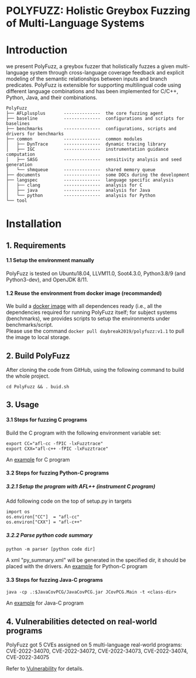 # POLYFUZZ: Holistic Greybox Fuzzing of Multi-Language Systems


# Introduction
we present PolyFuzz, a greybox fuzzer that holistically fuzzes a given multi-language system through cross-language coverage feedback and explicit modeling of the semantic relationships between inputs and branch predicates. PolyFuzz is extensible for supporting multilingual code using different language combinations and has been implemented for C/C++, Python, Java, and their combinations.

```
PolyFuzz
├── AFLplusplus       --------------  the core fuzzing agent
├── baseline          --------------  configurations and scripts for baselines
├── benchmarks        --------------  configurations, scripts and drivers for benchmarks
├── common            --------------  common modules
│   ├── DynTrace      --------------  dynamic tracing library
│   ├── IGC           --------------  instrumentation guidance computation
│   ├── SASG          --------------  sensitivity analysis and seed generation
│   └── shmqueue      --------------  shared memory queue
├── documents         --------------  some DOCs during the development
├── langspec          --------------  language specific analysis
│   ├── clang         --------------  analysis for C 
│   ├── java          --------------  analysis for Java
│   └── python        --------------  analysis for Python
└── tool
```

# Installation

## 1. Requirements
#### 1.1 Setup the environment manually
PolyFuzz is tested on Ubuntu18.04, LLVM11.0, Soot4.3.0, Python3.8/9 (and Python3-dev), and OpenJDK 8/11.

#### 1.2 Reuse the environment from docker image (recommanded)
We build a [docker image](https://hub.docker.com/repository/registry-1.docker.io/daybreak2019/polyfuzz/tags?page=1&ordering=last_updated) with all dependences ready (i.e., all the dependencies required for running PolyFuzz itself; 
for subject systems (benchmarks), we provides scripts to setup the environments under benchmarks/script.<br>
Please use the command ```docker pull daybreak2019/polyfuzz:v1.1``` to pull the image to local storage.


## 2. Build PolyFuzz
After cloning the code from GitHub, using the following command to build the whole project.
```
cd PolyFuzz && . buid.sh
```


## 3. Usage

#### 3.1 Steps for fuzzing C programs

Build the C program with the following environment variable set:
```
export CC="afl-cc -fPIC -lxFuzztrace"
export CXX="afl-c++ -fPIC -lxFuzztrace"
```
An [example](https://github.com/Daybreak2019/xFuzz/tree/main/benchmarks/script/single-benches/c/bind9)  for C program

#### 3.2 Steps for fuzzing Python-C programs

##### 3.2.1 Setup the program with AFL++ (instrument C program)
Add following code on the top of setup.py in targets
```
import os
os.environ["CC"]  = "afl-cc"
os.environ["CXX"] = "afl-c++"
```
##### 3.2.2 Parse python code summary
```
python -m parser [python code dir]
```
A xml "py_summary.xml" will be generated in the specified dir, it should be placed with the drivers.
An [example](https://github.com/Daybreak2019/xFuzz/tree/main/benchmarks/script/multi-benches/Pillow)  for Python-C program

#### 3.3 Steps for fuzzing Java-C programs
```
java -cp .:$JavaCovPCG/JavaCovPCG.jar JCovPCG.Main -t <class-dir>
```

An [example](https://github.com/Daybreak2019/xFuzz/tree/main/benchmarks/script/multi-benches/jansi)  for Java-C program


## 4. Vulnerabilities detected on real-world programs
PolyFuzz got 5 CVEs assigned on 5 multi-language real-world programs:
CVE-2022-34070, CVE-2022-34072, CVE-2022-34073, CVE-2022-34074, CVE-2022-34075

Refer to [Vulnerability](https://github.com/Daybreak2019/PolyFuzz/tree/main/Vulnerability) for details.
